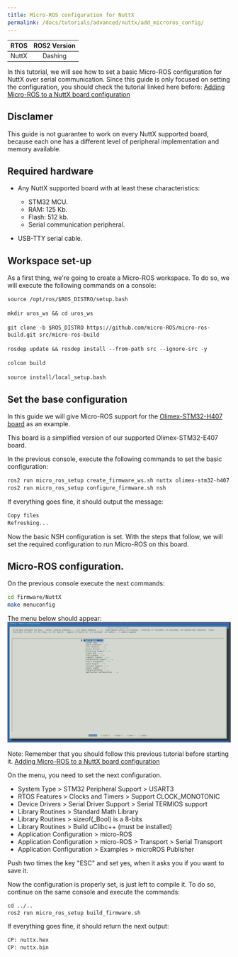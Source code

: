 ```yaml
---
title: Micro-ROS configuration for NuttX
permalink: /docs/tutorials/advanced/nuttx/add_microros_config/
---
```


|  RTOS | ROS2 Version |
|:-----:|:------------:|
| NuttX |   Dashing   |

In this tutorial, we will see how to set a basic Micro-ROS configuration for NuttX over serial communication. Since this guide is only focused on setting the configuration, you should check the tutorial linked here before: [Adding Micro-ROS to a NuttX board configuration](https://micro-ros.github.io/docs/tutorials/advanced/nuttx/microros_nuttx_bsp/)

## Disclamer

This guide is not guarantee to work on every NuttX supported board, because each one has a different level of peripheral implementation and memory available.

## Required hardware

- Any NuttX supported board with at least these characteristics:
    - STM32 MCU.
    - RAM: 125 Kb.
    - Flash: 512 kb.
    - Serial communication peripheral.

- USB-TTY serial cable.

## Workspace set-up

As a first thing, we're going to create a Micro-ROS workspace. To do so, we will execute the following commands on a console:

```
source /opt/ros/$ROS_DISTRO/setup.bash

mkdir uros_ws && cd uros_ws

git clone -b $ROS_DISTRO https://github.com/micro-ROS/micro-ros-build.git src/micro-ros-build

rosdep update && rosdep install --from-path src --ignore-src -y

colcon build

source install/local_setup.bash
```



## Set the base configuration

 In this guide we will give Micro-ROS support for the [Olimex-STM32-H407 board](https://www.olimex.com/Products/ARM/ST/STM32-H407/open-source-hardware) as an example.

This board is a simplified version of our supported Olimex-STM32-E407 board. 

In the previous console, execute the following commands to set the basic configuration:
```bash
ros2 run micro_ros_setup create_firmware_ws.sh nuttx olimex-stm32-h407
ros2 run micro_ros_setup configure_firmware.sh nsh
```

If everything goes fine, it should output the message:
```bash
Copy files
Refreshing...
```

Now the basic NSH configuration is set. With the steps that follow, we will set the required configuration to run Micro-ROS on this board.

## Micro-ROS configuration.

On the previous console execute the next commands:
```bash
cd firmware/NuttX
make menuconfig
```

The menu below should appear:
![](images/nuttx_menuconfig.png)

Note: Remember that you should follow this previous tutorial before starting it. [Adding Micro-ROS to a NuttX board configuration](https://micro-ros.github.io/docs/tutorials/advanced/nuttx/microros_nuttx_bsp/)

On the menu, you need to set the next configuration.

- System Type > STM32 Peripheral Support > USART3
- RTOS Features > Clocks and Timers > Support CLOCK_MONOTONIC
- Device Drivers > Serial Driver Support > Serial TERMIOS support
- Library Routines > Standard Math Library
- Library Routines > sizeof(_Bool) is a 8-bits
- Library Routines > Build uClibc++ (must be installed) 
- Application Configuration > micro-ROS
- Application Configuration > micro-ROS > Transport > Serial Transport
- Application Configuration > Examples > microROS Publisher

Push two times the key "ESC" and set yes, when it asks you if you want to save it.

Now the configuration is properly set, is just left to compile it. To do so, continue on the same console and execute the commands:
```
cd ../..
ros2 run micro_ros_setup build_firmware.sh
```

If everything goes fine, it should return the next output:
```bash
CP: nuttx.hex
CP: nuttx.bin
```

